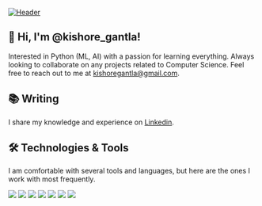 [![Header](https://github.com/kishoregantla/kishoregantla/blob/master/banner.png?raw=true "Header")](https://github.com/kishoregantla)

## 👋 Hi, I'm @kishore_gantla!
Interested in Python (ML, AI) with a passion for learning everything. Always looking to collaborate on any projects related to Computer Science. Feel free to reach out to me at kishoregantla@gmail.com.

## 📚 Writing
I share my knowledge and experience on [Linkedin](https://www.linkedin.com/in/gantla-kishore-67137b11b).



## 🛠️ Technologies & Tools
I am comfortable with several tools and languages, but here are the ones I work with most frequently.

![](https://img.shields.io/badge/Code-Python-informational?style=flat&color=informational&logo=python)
![](https://img.shields.io/badge/Code-JavaScript-informational?style=flat&color=informational&logo=javascript)
![](https://img.shields.io/badge/Code-HTML-informational?style=flat&color=informational&logo=html5)
![](https://img.shields.io/badge/Code-CSS-informational?style=flat&color=informational&logo=css3)
![](https://img.shields.io/badge/Tool-Docker-informational?style=flat&color=warning&logo=docker)
![](https://img.shields.io/badge/Tool-Jupyter-informational?style=flat&color=warning&logo=jupyter)
![](https://img.shields.io/badge/Tool-TensorFlow-informational?style=flat&color=warning&logo=tensorflow)
